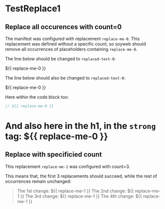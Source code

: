 # TestReplace1

## Replace all occurences with count=0

The manifest was configured with replacement `replace-me-0`.
This replacement was defined without a specific count,
so soyweb should remove all occurrences of placeholders containing
`replace-me-0`.

The line below should be changed to `replaced-text-0`:

${{ replace-me-0 }}

The line below should also be changed to `replaced-text-0`:

${{ replace-me-0 }}

Here within the code block too:

```go
// ${{ replace-me-0 }}
```

# And also here in the h1, in the `strong` tag: **${{ replace-me-0 }}**

## Replace with specificied count

This replacement `replace-me-1` was configured with count=3.

This means that, the first 3 replacements should succeed,
while the rest of occurrences remain unchanged:

> The 1st change: ${{ replace-me-1 }}
> The 2nd change: ${{ replace-me-1 }}
> The 3rd change: ${{ replace-me-1 }}
> The 4th change: ${{ replace-me-1 }}